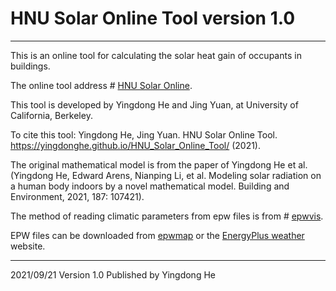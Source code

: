 # HNU Solar Online Tool version 1.0
-----------------------
This is an online tool for calculating the solar heat gain of occupants in buildings.

The online tool address # [HNU Solar Online](https://yingdonghe.github.io/HNU_Solar_Online_Tool/).

This tool is developed by Yingdong He and Jing Yuan, at University of California, Berkeley.

To cite this tool: Yingdong He, Jing Yuan. HNU Solar Online Tool. https://yingdonghe.github.io/HNU_Solar_Online_Tool/ (2021).

The original mathematical model is from the paper of Yingdong He et al. (Yingdong He, Edward Arens, Nianping Li, et al. Modeling solar radiation on a human body indoors by a novel mathematical model. Building and Environment, 2021, 187: 107421).

The method of reading climatic parameters from epw files is from # [epwvis](http://mdahlhausen.github.io/epwvis).

EPW files can be downloaded from [epwmap](http://mostapharoudsari.github.io/epwmap) or the [EnergyPlus weather](https://energyplus.net/weather) website.

-----------------------
2021/09/21 Version 1.0 Published by Yingdong He
